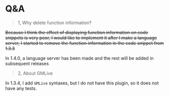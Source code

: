 # Q&A

> 1, Why delete function information?

~~Because I think the effect of displaying function information on code snippets is very poor, I would like to implement it after I make a language server, I started to remove the function information in the code snippet from 1.3.3~~

In 1.4.0, a language server has been made and the rest will be added in subsequent releases

> 2, About GMLive

In 1.3.4, I add `GMLive` syntaxes, but I do not have this plugin, so it does not have any tests.